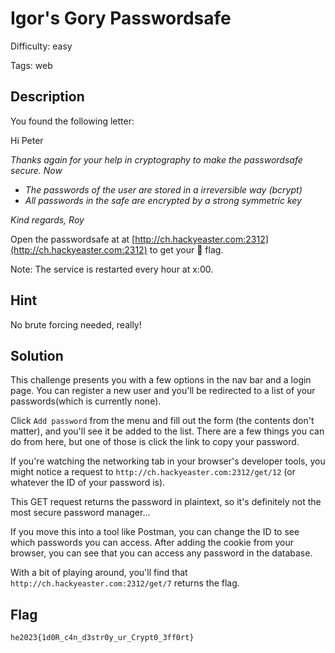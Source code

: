 Igor's Gory Passwordsafe
=============

Difficulty: easy

Tags: web

Description
-------------
You found the following letter:

Hi Peter

_Thanks again for your help in cryptography to make the passwordsafe secure. Now_

- _The passwords of the user are stored in a irreversible way (bcrypt)_
- _All passwords in the safe are encrypted by a strong symmetric key_

_Kind regards, Roy_

Open the passwordsafe at at [http://ch.hackyeaster.com:2312](http://ch.hackyeaster.com:2312) to get your 🚩 flag.

Note: The service is restarted every hour at x:00.


Hint
-------------
No brute forcing needed, really!


Solution
-------------
This challenge presents you with a few options in the nav bar and a login page.
You can register a new user and you'll be redirected to a list of your passwords(which is currently none).

Click `Add password` from the menu and fill out the form (the contents don't matter), and you'll see it be added to the list.
There are a few things you can do from here, but one of those is click the link to copy your password.

If you're watching the networking tab in your browser's developer tools, you might notice a request to `http://ch.hackyeaster.com:2312/get/12` (or whatever the ID of your password is).

This GET request returns the password in plaintext, so it's definitely not the most secure password manager...

If you move this into a tool like Postman, you can change the ID to see which passwords you can access.
After adding the cookie from your browser, you can see that you can access any password in the database.

With a bit of playing around, you'll find that `http://ch.hackyeaster.com:2312/get/7` returns the flag.

Flag
-------------
`he2023{1d0R_c4n_d3str0y_ur_Crypt0_3ff0rt}`
